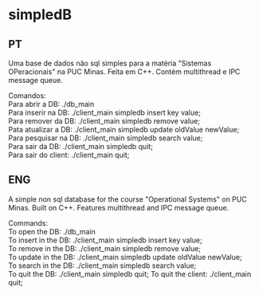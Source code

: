 # simpledB

## PT  
Uma base de dados não sql simples para a matéria "Sistemas OPeracionais" na PUC Minas. Feita em C++. Contém multithread e IPC message queue.  


Comandos:  
Para abrir a DB: ./db_main  
Para inserir na DB: ./client_main simpledb insert key value;  
Para remover da DB: ./client_main simpledb remove value;  
Pata atualizar a DB: ./client_main simpledb update oldValue newValue;  
Para pesquisar na DB: ./client_main simpledb search value;  
Para sair da DB: ./client_main simpledb quit;  
Para sair do client: ./client_main quit;  

## ENG  
A simple non sql database for the course "Operational Systems" on PUC Minas. Built on C++. Features multithread and IPC message queue.

Commands:  
To open the DB: ./db_main  
To insert in the DB: ./client_main simpledb insert key value;  
To remove in the DB: ./client_main simpledb remove value;  
To update in the DB: ./client_main simpledb update oldValue newValue;  
To search in the DB: ./client_main simpledb search value;  
To quit the DB: ./client_main simpledb quit;
To quit the client: ./client_main quit;  



